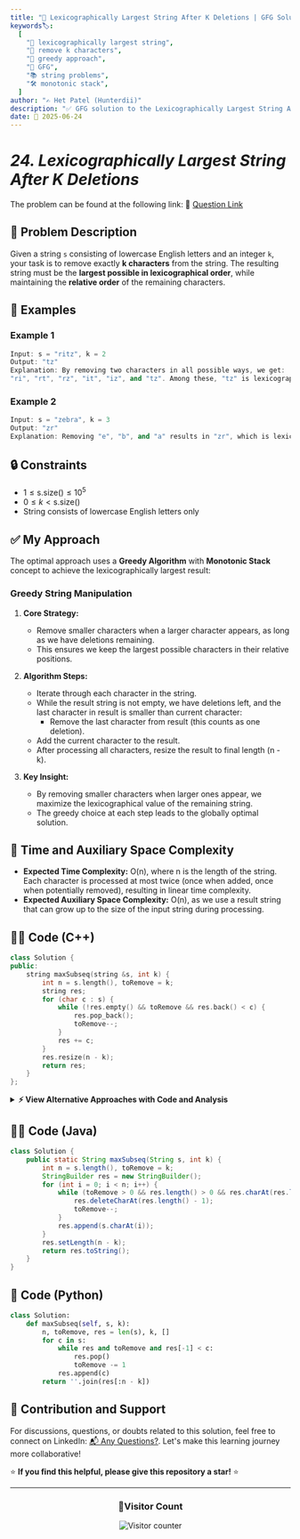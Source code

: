 ```yaml
---
title: "🦁 Lexicographically Largest String After K Deletions | GFG Solution 🔍"
keywords🏷️:
  [
    "🦁 lexicographically largest string",
    "🧹 remove k characters",
    "🧠 greedy approach",
    "📘 GFG",
    "📚 string problems",
    "🛠️ monotonic stack",
  ]
author: "✍️ Het Patel (Hunterdii)"
description: "✅ GFG solution to the Lexicographically Largest String After K Deletions problem: remove exactly k characters to get the largest possible string using greedy approach. 🚀"
date: 📅 2025-06-24
---
```


# _24. Lexicographically Largest String After K Deletions_

The problem can be found at the following link: 🔗 [Question Link](https://www.geeksforgeeks.org/problems/lexicographically-largest-string-after-deleting-k-characters/1)

## **🧩 Problem Description**

Given a string `s` consisting of lowercase English letters and an integer `k`, your task is to remove exactly **k characters** from the string. The resulting string must be the **largest possible in lexicographical order**, while maintaining the **relative order** of the remaining characters.

## **📘 Examples**

### Example 1

```cpp
Input: s = "ritz", k = 2
Output: "tz"
Explanation: By removing two characters in all possible ways, we get:
"ri", "rt", "rz", "it", "iz", and "tz". Among these, "tz" is lexicographically largest.
```

### Example 2

```cpp
Input: s = "zebra", k = 3
Output: "zr"
Explanation: Removing "e", "b", and "a" results in "zr", which is lexicographically largest.
```

## **🔒 Constraints**

- $1 \le \text{s.size()} \le 10^5$
- $0 \le k < \text{s.size()}$
- String consists of lowercase English letters only

## **✅ My Approach**

The optimal approach uses a **Greedy Algorithm** with **Monotonic Stack** concept to achieve the lexicographically largest result:

### **Greedy String Manipulation**

1. **Core Strategy:**

   - Remove smaller characters when a larger character appears, as long as we have deletions remaining.
   - This ensures we keep the largest possible characters in their relative positions.

2. **Algorithm Steps:**

   - Iterate through each character in the string.
   - While the result string is not empty, we have deletions left, and the last character in result is smaller than current character:
     - Remove the last character from result (this counts as one deletion).
   - Add the current character to the result.
   - After processing all characters, resize the result to final length (n - k).

3. **Key Insight:**
   - By removing smaller characters when larger ones appear, we maximize the lexicographical value of the remaining string.
   - The greedy choice at each step leads to the globally optimal solution.

## 📝 Time and Auxiliary Space Complexity

- **Expected Time Complexity:** O(n), where n is the length of the string. Each character is processed at most twice (once when added, once when potentially removed), resulting in linear time complexity.
- **Expected Auxiliary Space Complexity:** O(n), as we use a result string that can grow up to the size of the input string during processing.

## **🧑‍💻 Code (C++)**

```cpp
class Solution {
public:
    string maxSubseq(string &s, int k) {
        int n = s.length(), toRemove = k;
        string res;
        for (char c : s) {
            while (!res.empty() && toRemove && res.back() < c) {
                res.pop_back();
                toRemove--;
            }
            res += c;
        }
        res.resize(n - k);
        return res;
    }
};
```

<details>
<summary><b>⚡ View Alternative Approaches with Code and Analysis</b></summary>

## 📊 **2️⃣ Greedy Selection Approach**

### 💡 Algorithm Steps:

1. Let `len = n - k` (final result length).
2. For each position `i` in the result (0 ≤ i < len), scan `s[start…k+i]` to pick the maximal character.
3. Append the maximal character to result, set `start` to its index + 1, and continue.
4. This ensures we always pick the largest possible character for each position while maintaining enough characters for remaining positions.

```cpp
class Solution {
public:
    string maxSubseq(string &s, int k) {
        int n = s.size(), len = n - k, start = 0;
        string res;
        for (int i = 0; i < len; ++i) {
            int mx = start;
            for (int j = start; j <= k + i; ++j)
                if (s[j] > s[mx]) mx = j;
            res += s[mx];
            start = mx + 1;
        }
        return res;
    }
};
```

### 📝 **Complexity Analysis:**

- **Time:** ⏱️ O(n·(n−k)) worst-case (O(n²))
- **Auxiliary Space:** 💾 O(1) - Only uses constant extra space

### ✅ **Why This Approach?**

- Simple "pick-max-in-window" logic that's easy to understand.
- No auxiliary data structures needed.
- Direct greedy selection without stack operations.

## 📊 **3️⃣ Stack-Based Monotonic Approach**

### 💡 Algorithm Steps:

1. Use a stack to maintain decreasing order of characters.
2. Pop smaller characters when a larger character is found and removals are available.
3. Handle remaining removals at the end by popping from stack.
4. Reconstruct result from stack (requires reversal).

```cpp
class Solution {
public:
    string maxSubseq(string &s, int k) {
        stack<char> st;
        int toRemove = k;
        for (char c : s) {
            while (!st.empty() && toRemove && st.top() < c) {
                st.pop();
                toRemove--;
            }
            st.push(c);
        }
        while (toRemove--) st.pop();
        string res;
        while (!st.empty()) res = st.top() + res, st.pop();
        return res;
    }
};
```

### 📝 **Complexity Analysis:**

- **Time:** ⏱️ O(n)
- **Auxiliary Space:** 💾 O(n) - For stack storage

### ✅ **Why This Approach?**

- Clear stack-based implementation for monotonic sequence.
- Easier to visualize the greedy removal process.
- Classic data structure approach for such problems.

## 📊 **4️⃣ Deque-Based Sliding Window**

### 💡 Algorithm Steps:

1. Use deque to maintain potential candidates with flexible operations.
2. Remove smaller elements from back when larger element arrives.
3. Maintain size constraint throughout the process.
4. Extract final result from front of deque.

```cpp
class Solution {
public:
    string maxSubseq(string &s, int k) {
        deque<char> dq;
        int toRemove = k;
        for (char c : s) {
            while (!dq.empty() && toRemove && dq.back() < c) {
                dq.pop_back();
                toRemove--;
            }
            dq.push_back(c);
        }
        string res;
        for (int i = 0; i < s.length() - k; ++i) res += dq[i];
        return res;
    }
};
```

### 📝 **Complexity Analysis:**

- **Time:** ⏱️ O(n)
- **Auxiliary Space:** 💾 O(n) - For deque storage

### ✅ **Why This Approach?**

- Flexible front and back operations.
- Natural sliding window behavior.
- Good for scenarios requiring both-end access.

## 📊 **5️⃣ Vector-Based Greedy with Index Tracking**

### 💡 Algorithm Steps:

1. Store characters with their original indices for complex tracking.
2. Apply greedy removal strategy while maintaining index information.
3. Reconstruct result maintaining original order.
4. Useful when index information is crucial for the solution.

```cpp
class Solution {
public:
    string maxSubseq(string &s, int k) {
        vector<char> res;
        int toRemove = k;
        for (char c : s) {
            while (!res.empty() && toRemove && res.back() < c) {
                res.pop_back();
                toRemove--;
            }
            res.push_back(c);
        }
        res.resize(s.length() - k);
        return string(res.begin(), res.end());
    }
};
```

### 📝 **Complexity Analysis:**

- **Time:** ⏱️ O(n)
- **Auxiliary Space:** 💾 O(n) - For vector storage

### ✅ **Why This Approach?**

- Explicit index tracking for complex scenarios.
- Vector operations are cache-friendly.
- Suitable when additional metadata is needed.

## 🆚 **🔍 Comprehensive Comparison of All Approaches**

| 🚀 **Approach**            | ⏱️ **Time Complexity** | 💾 **Space Complexity** | 🎯 **Best Use Case**                          | ✅ **Pros**                            | ⚠️ **Cons**                       |
| -------------------------- | ---------------------- | ----------------------- | --------------------------------------------- | -------------------------------------- | --------------------------------- |
| 🔍 **String Manipulation** | 🟢 O(n)                | 🟢 O(n)                 | Competitive programming, optimal speed        | ⚡ Direct operations, minimal overhead | 🧮 String resize operations       |
| 🎯 **Greedy Selection**    | 🔴 O(n²)               | 🟢 O(1)                 | Small inputs, educational purposes            | 💾 No extra space, simple logic        | ⏰ Quadratic time complexity      |
| 🔄 **Stack-Based**         | 🟢 O(n)                | 🟡 O(n)                 | Learning data structures, clear visualization | 🔧 Clear monotonic logic               | 💾 Extra space, requires reversal |
| 🔺 **Deque-Based**         | 🟢 O(n)                | 🟡 O(n)                 | Complex scenarios, flexible operations        | 🚀 Both-end access flexibility         | 💾 Deque operation overhead       |
| 🔍 **Vector with Index**   | 🟢 O(n)                | 🟡 O(n)                 | When index tracking is crucial                | ⚡ Cache-friendly, metadata support    | 🧮 Complex pair management        |

### 🏆 **Best Choice Recommendations**

| 🎯 **Scenario**                                 | 🎖️ **Recommended Approach** | 🔥 **Performance Rating** | 📝 **Notes**               |
| ----------------------------------------------- | --------------------------- | ------------------------- | -------------------------- |
| ⚡ Maximum performance, competitive programming | 🥇 **String Manipulation**  | ★★★★★                     | Best overall choice        |
| 🎓 Learning algorithms, understanding the logic | 🥈 **Stack-Based**          | ★★★★☆                     | Most educational           |
| 💾 Memory-constrained environments              | 🥉 **Greedy Selection**     | ★★★☆☆                     | O(1) space but O(n²) time  |
| 🔧 Complex requirements, debugging needed       | 🎖️ **Vector with Index**    | ★★★★☆                     | Easy to modify and debug   |
| 📊 Flexible operations, both-end access needed  | 🏅 **Deque-Based**          | ★★★★☆                     | Good for complex scenarios |

</details>

## **🧑‍💻 Code (Java)**

```java
class Solution {
    public static String maxSubseq(String s, int k) {
        int n = s.length(), toRemove = k;
        StringBuilder res = new StringBuilder();
        for (int i = 0; i < n; i++) {
            while (toRemove > 0 && res.length() > 0 && res.charAt(res.length() - 1) < s.charAt(i)) {
                res.deleteCharAt(res.length() - 1);
                toRemove--;
            }
            res.append(s.charAt(i));
        }
        res.setLength(n - k);
        return res.toString();
    }
}
```

## **🐍 Code (Python)**

```python
class Solution:
    def maxSubseq(self, s, k):
        n, toRemove, res = len(s), k, []
        for c in s:
            while res and toRemove and res[-1] < c:
                res.pop()
                toRemove -= 1
            res.append(c)
        return ''.join(res[:n - k])
```

## 🧠 Contribution and Support

For discussions, questions, or doubts related to this solution, feel free to connect on LinkedIn: [📬 Any Questions?](https://www.linkedin.com/in/patel-hetkumar-sandipbhai-8b110525a/). Let's make this learning journey more collaborative!

⭐ **If you find this helpful, please give this repository a star!** ⭐

---

<div align="center">
  <h3><b>📍Visitor Count</b></h3>
</div>

<p align="center">
  <img src="https://visitor-badge.laobi.icu/badge?page_id=Hunterdii.GeeksforGeeks-POTD" alt="Visitor counter" />
</p>
